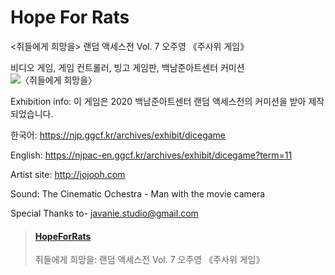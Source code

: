 # Hope For Rats
<쥐들에게 희망을> 랜덤 액세스전  Vol. 7 오주영 《주사위 게임》


비디오 게임, 게임 컨트롤러, 빙고 게임판, 백남준아트센터 커미션
<img width="" height="" class="size-full wp-image-36712" alt="〈쥐들에게 희망을〉" src="https://github.com/jojo0h/jojo0h.github.io/blob/master/dicegame_hope.png" />

Exhibition info:
이 게임은 2020 백남준아트센터 랜덤 액세스전의 커미션을 받아 제작되었습니다.

한국어: https://njp.ggcf.kr/archives/exhibit/dicegame

English: https://njpac-en.ggcf.kr/archives/exhibit/dicegame?term=11

Artist site: http://jojooh.com

Sound: The Cinematic Ochestra - Man with the movie camera

Special Thanks to- javanie.studio@gmail.com


<blockquote class="embedly-card" data-card-key="bb136f3b86be4976b6635a2eb2f9510c" data-card-type="article-full"><h4><a href="https://jojo0h.github.io/">HopeForRats</a></h4><p>쥐들에게 희망을: 랜덤 액세스전 Vol. 7 오주영 《주사위 게임》</p></blockquote>
